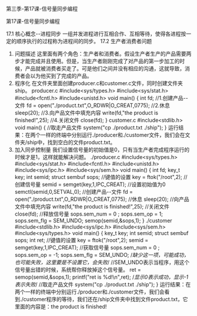 第三季-第17课-信号量同步编程 

第17课-信号量同步编程
 
17.1 核心概念--进程同步
一组并发进程进行互相合作、互相等待，使得各进程按一定的顺序执行的过程称为进程间的同步。
17.2 生产者消费者问题
1. 问题描述
这里面有两个角色：生产者和消费者。假设生产者生产的产品需要两步才能完成并且使用。但是，当生产者刚刚完成了对产品的第一步加工的时候，产品就被消费者买走了。可是他们之间并没有相应的沟通，这就导致，消费者会以为他买到了完成的产品。
2. 程序化
在文件夹里面创建producer.c和customer.c文件，同时创建文件夹ship。
producer.c
#include<sys/types.h>
#include<sys/stat.h>
#include<fcntl.h>
#include<unistd.h>
void main()
{
         int fd;
         //1.创建产品--文件
         fd = open("./product.txt",O_RDWR|O_CREAT,0775);
         //2.休息
         sleep(20);
         //3.向产品文件中填充内容
         write(fd,"the product is finished!",25);
         //4.关闭文件
         close(fd);
}
customer.c
#include<stdlib.h>
void main()
{
         //取走产品文件
         system("cp ./product.txt ./ship");
}
运行结果：在两个一样的终端中分别运行./producer和./customer文件，我们会在文件夹/ship中，找到空白的文件product.txt。
3. 加入同步控制量
我们设置信号量的初始值是0，只有当生产者完成程序运行的时候才是1，这样就能解决问题。
./producer.c
#include<sys/types.h>
#include<sys/stat.h>
#include<fcntl.h>
#include<unistd.h>
#include<sys/ipc.h>
#include<sys/sem.h>
void main()
{
         int fd;
         key_t key;
         int semid;
         struct sembuf sops;
         //键值的设置
         key = ftok("/root",2);
         //创建信号量
         semid = semget(key,1,IPC_CREAT);
         //设置初始值为0
         semctl(semid,0,SETVAL,0);
         //创建产品--文件
         fd = open("./product.txt",O_RDWR|O_CREAT,0775);
         //休息
         sleep(20);
         //向产品文件中填充内容
         write(fd,"the product is finished!",25);
         //关闭文件
         close(fd);
         //释放信号量
         sops.sem_num = 0 ;
         sops.sem_op = 1;
         sops.sem_flg = SEM_UNDO;
         semop(semid,&sops,1);
}
./customer
#include<stdlib.h>
#include<sys/ipc.h>
#include<sys/sem.h>
#include<sys/types.h>
void main()
{
         key_t key;
         int semid;
         struct sembuf sops;
         int ret;
         //键值的设置
         key = ftok("/root",2);
         semid = semget(key,1,IPC_CREAT);
         //获取信号量
         sops.sem_num = 0 ;
         sops.sem_op = -1;
         sops.sem_flg = SEM_UNDO;           /*缺少这一项，可能成功，也可能失败，这里要是不设置它，会失败*/
         //SEM_UNDO表示当程序，用这个信号量出错的时候，系统帮你释放掉这个信号量。
         ret = semop(semid,&sops,1);
         printf("ret is %d!\n",ret);   /*显示0表示成功，显示-1表示失败*/
         //取走产品文件
         system("cp ./product.txt ./ship");
}
运行结果：在两个一样的终端中分别运行./producer和./customer文件，我们会看到./customer程序的等待，我们还在/ship文件夹中找到文件product.txt，它里面的内容是：the product is finished!
 
